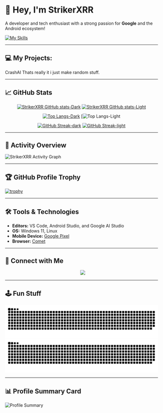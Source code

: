 # 👋 Hey, I'm StrikerXRR

A developer and tech enthusiast with a strong passion for **Google** and the Android ecosystem!

[![My Skills](https://skillicons.dev/icons?i=js,html,css,lua,androidstudio,apple,blender,git,github,linux,windows,ai,gemini&perline=8)](https://skillicons.dev)

---

## 💻 My Projects:
CrashAI
Thats really it i just make random stuff.


---

## 📈 GitHub Stats
<div align="center">

[![StrikerXRR GitHub stats-Dark](https://github-readme-stats.vercel.app/api?username=StrikerXR&show_icons=true&theme=dark&bg_color=0d1117&hide_border=true#gh-dark-mode-only)](https://github.com/anuraghazra/github-readme-stats#gh-dark-mode-only)
[![StrikerXRR GitHub stats-Light](https://github-readme-stats.vercel.app/api?username=StrikerXR&show_icons=true&theme=default&bg_color=ffffff&hide_border=true#gh-light-mode-only)](https://github.com/anuraghazra/github-readme-stats#gh-light-mode-only)

[![Top Langs-Dark](https://github-readme-stats.vercel.app/api/top-langs/?username=StrikerXR&layout=donut&theme=dark&bg_color=0d1117&hide_border=true#gh-dark-mode-only)](https://github.com/anuraghazra/github-readme-stats#gh-dark-mode-only)
[![Top Langs-Light](https://github-readme-stats.vercel.app/api/top-langs/?username=StrikerXR&layout=donut&theme=default&bg_color=ffffff&hide_border=true#gh-light-mode-only)

[![GitHub Streak-dark](https://streak-stats.demolab.com?user=StrikerXR&theme=github-dark&hide_border=true&date_format=j%20M%5B%20Y%5D#gh-dark-mode-only)](https://git.io/streak-stats#gh-dark-mode-only)
[![GitHub Streak-light](https://streak-stats.demolab.com?user=StrikerXR&theme=github&hide_border=true&date_format=j%20M%5B%20Y%5D#gh-light-mode-only)](https://git.io/streak-stats#gh-light-mode-only)

</div>

---

## 🧩 Activity Overview

![StrikerXRR Activity Graph](https://github-readme-activity-graph.vercel.app/graph?username=StrikerXR&theme=github-dark&bg_color=0d1117&hide_border=true)

---

## 🏆 GitHub Profile Trophy

[![trophy](https://github-profile-trophy.vercel.app/?username=StrikerXRR&theme=onedark&no-frame=true&margin-w=15)](https://github.com/ryo-ma/github-profile-trophy)

---

## 🛠️ Tools & Technologies

- **Editors:** VS Code, Android Studio, and Google AI Studio
- **OS:** Windows 11, Linux
- **Mobile Device:** [Google Pixel](https://google.com/pixel)
- **Browser:** [Comet](https://pplx.ai/adlaif)

---

## 💬 Connect with Me

<p align="center">
  <a href="mailto:adlaitesla@outlook.com"><img src="https://img.shields.io/badge/Email-Contact%20Me-red?style=for-the-badge&logo=gmail&logoColor=white"></a>
</p>

---

## 🕹️ Fun Stuff

![GitHub Snake Dark](https://github.com/Platane/snk/raw/output/github-contribution-grid-snake-dark.svg#gh-dark-mode-only)
![GitHub Snake Light](https://github.com/Platane/snk/raw/output/github-contribution-grid-snake.svg#gh-light-mode-only)

---

## 📊 Profile Summary Card

![Profile Summary](https://github-profile-summary-cards.vercel.app/api/cards/profile-details?username=StrikerXRR&theme=github_dark)
